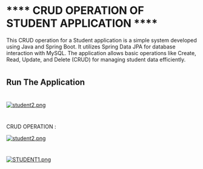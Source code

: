 # **** CRUD OPERATION OF STUDENT APPLICATION ****
This CRUD operation for a Student application is a simple system developed using Java and Spring Boot. It utilizes Spring Data JPA for database interaction with MySQL. The application allows basic operations like Create, Read, Update, and Delete (CRUD) for managing student data efficiently.
#
## Run The Application
#
[![student2.png](https://i.postimg.cc/y6ZXKssT/student2.png)](https://postimg.cc/F1hJgtff)
#
CRUD OPERATION :

[![student2.png](https://i.postimg.cc/y6ZXKssT/student2.png)](https://postimg.cc/F1hJgtff)
#
[![STUDENT1.png](https://i.postimg.cc/DZm6LGVV/STUDENT1.png)](https://postimg.cc/S2FcpJNV)
#

